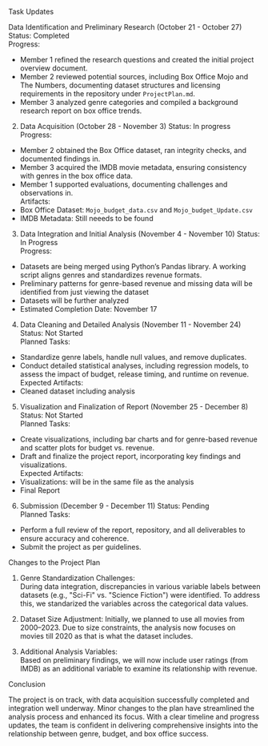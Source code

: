 Task Updates  

Data Identification and Preliminary Research (October 21 - October 27)
Status: Completed  
Progress:
  - Member 1 refined the research questions and created the initial project overview document.  
  - Member 2 reviewed potential sources, including Box Office Mojo and The Numbers, documenting dataset structures and licensing requirements in the repository under `ProjectPlan.md`.  
  - Member 3 analyzed genre categories and compiled a background research report on box office trends.

2. Data Acquisition (October 28 - November 3)
Status: In progress
Progress: 
  - Member 2 obtained the Box Office dataset, ran integrity checks, and documented findings in.  
  - Member 3 acquired the IMDB movie metadata, ensuring consistency with genres in the box office data.
  - Member 1 supported evaluations, documenting challenges and observations in.  
Artifacts:
  - Box Office Dataset: `Mojo_budget_data.csv` and `Mojo_budget_Update.csv`  
  - IMDB Metadata: Still neeeds to be found  

3. Data Integration and Initial Analysis (November 4 - November 10) 
Status: In Progress  
Progress: 
  - Datasets are being merged using Python’s Pandas library. A working script aligns genres and standardizes revenue formats.  
  - Preliminary patterns for genre-based revenue and missing data will be identified from just viewing the dataset
  - Datasets will be further analyzed 
- Estimated Completion Date: November 17  

4. Data Cleaning and Detailed Analysis (November 11 - November 24)
Status: Not Started  
Planned Tasks: 
  - Standardize genre labels, handle null values, and remove duplicates.  
  - Conduct detailed statistical analyses, including regression models, to assess the impact of budget, release timing, and runtime on revenue.  
Expected Artifacts:
  - Cleaned dataset including analysis

5. Visualization and Finalization of Report (November 25 - December 8) 
Status: Not Started  
Planned Tasks:
  - Create visualizations, including bar charts and for genre-based revenue and scatter plots for budget vs. revenue.  
  - Draft and finalize the project report, incorporating key findings and visualizations.  
Expected Artifacts: 
  - Visualizations: will be in the same file as the analysis
  - Final Report

6. Submission (December 9 - December 11) 
Status: Pending  
Planned Tasks:
  - Perform a full review of the report, repository, and all deliverables to ensure accuracy and coherence. 
  - Submit the project as per guidelines.  

Changes to the Project Plan  

1. Genre Standardization Challenges:  
   During data integration, discrepancies in various variable labels between datasets (e.g., "Sci-Fi" vs. "Science Fiction") were identified. To address this, we standarized the variables across the categorical data values.

2. Dataset Size Adjustment:
   Initially, we planned to use all movies from 2000–2023. Due to size constraints, the analysis now focuses on movies till 2020 as that is what the dataset includes.  

3. Additional Analysis Variables:  
   Based on preliminary findings, we will now include user ratings (from IMDB) as an additional variable to examine its relationship with revenue.  

Conclusion  

The project is on track, with data acquisition successfully completed and integration well underway. Minor changes to the plan have streamlined the analysis process and enhanced its focus. With a clear timeline and progress updates, the team is confident in delivering comprehensive insights into the relationship between genre, budget, and box office success.  

